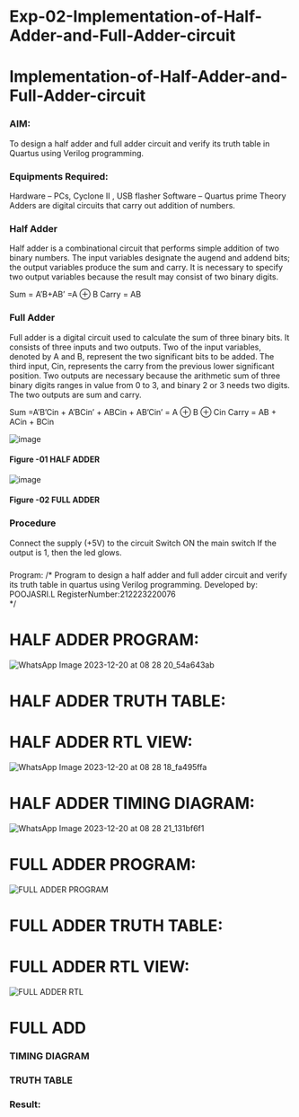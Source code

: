 # Exp-02-Implementation-of-Half-Adder-and-Full-Adder-circuit

# Implementation-of-Half-Adder-and-Full-Adder-circuit
### AIM:
To design a half adder and full adder circuit and verify its truth table in Quartus using Verilog programming.

### Equipments Required:
Hardware – PCs, Cyclone II , USB flasher
Software – Quartus prime
Theory
Adders are digital circuits that carry out addition of numbers.

### Half Adder
Half adder is a combinational circuit that performs simple addition of two binary numbers. The input variables designate the augend and addend bits; the output variables produce the sum and carry. It is necessary to specify two output variables because the result may consist of two binary digits.

Sum = A’B+AB’ =A ⊕ B Carry = AB

### Full Adder
Full adder is a digital circuit used to calculate the sum of three binary bits. It consists of three inputs and two outputs. Two of the input variables, denoted by A and B, represent the two significant bits to be added. The third input, Cin, represents the carry from the previous lower significant position. Two outputs are necessary because the arithmetic sum of three binary digits ranges in value from 0 to 3, and binary 2 or 3 needs two digits. The two outputs are sum and carry.

Sum =A’B’Cin + A’BCin’ + ABCin + AB’Cin’ = A ⊕ B ⊕ Cin Carry = AB + ACin + BCin

 ![image](https://user-images.githubusercontent.com/36288975/163552156-a13e5a56-c638-4110-97d9-8896907c8d25.png)

#### Figure -01 HALF ADDER 


![image](https://user-images.githubusercontent.com/36288975/163552057-b3547877-6d07-45b4-b7e0-bcfebfad9e1d.png)

#### Figure -02 FULL ADDER 

### Procedure

Connect the supply (+5V) to the circuit
Switch ON the main switch
If the output is 1, then the led glows.
### 
Program:
/*
Program to design a half adder and full adder circuit and verify its truth table in quartus using Verilog programming.
Developed by: POOJASRI.L
RegisterNumber:212223220076  
*/
# HALF ADDER PROGRAM:
![WhatsApp Image 2023-12-20 at 08 28 20_54a643ab](https://github.com/Pooja-sri45/Exp-02-Implementation-of-Half-Adder-and-Full-Adder-circuit/assets/147081893/ee84b93d-49ef-4a28-89ba-821bd71c6175)
# HALF ADDER TRUTH TABLE:

# HALF ADDER RTL VIEW:
![WhatsApp Image 2023-12-20 at 08 28 18_fa495ffa](https://github.com/Pooja-sri45/Exp-02-Implementation-of-Half-Adder-and-Full-Adder-circuit/assets/147081893/bbef04e8-abcb-457c-a1b1-c2059c017428)
# HALF ADDER TIMING DIAGRAM:
![WhatsApp Image 2023-12-20 at 08 28 21_131bf6f1](https://github.com/Pooja-sri45/Exp-02-Implementation-of-Half-Adder-and-Full-Adder-circuit/assets/147081893/cd8950b8-af46-4765-9010-8f58f8442863)
# FULL ADDER PROGRAM:
![FULL ADDER PROGRAM](https://github.com/Pooja-sri45/Exp-02-Implementation-of-Half-Adder-and-Full-Adder-circuit/assets/147081893/5f7408b2-fb59-4476-b215-200aab66acfe)
# FULL ADDER TRUTH TABLE:

# FULL ADDER RTL VIEW:
![FULL ADDER RTL](https://github.com/Pooja-sri45/Exp-02-Implementation-of-Half-Adder-and-Full-Adder-circuit/assets/147081893/de8c1cb8-00c1-49db-8e08-187ede2f1781)
# FULL ADD
### TIMING DIAGRAM


### TRUTH TABLE 

### Result:
